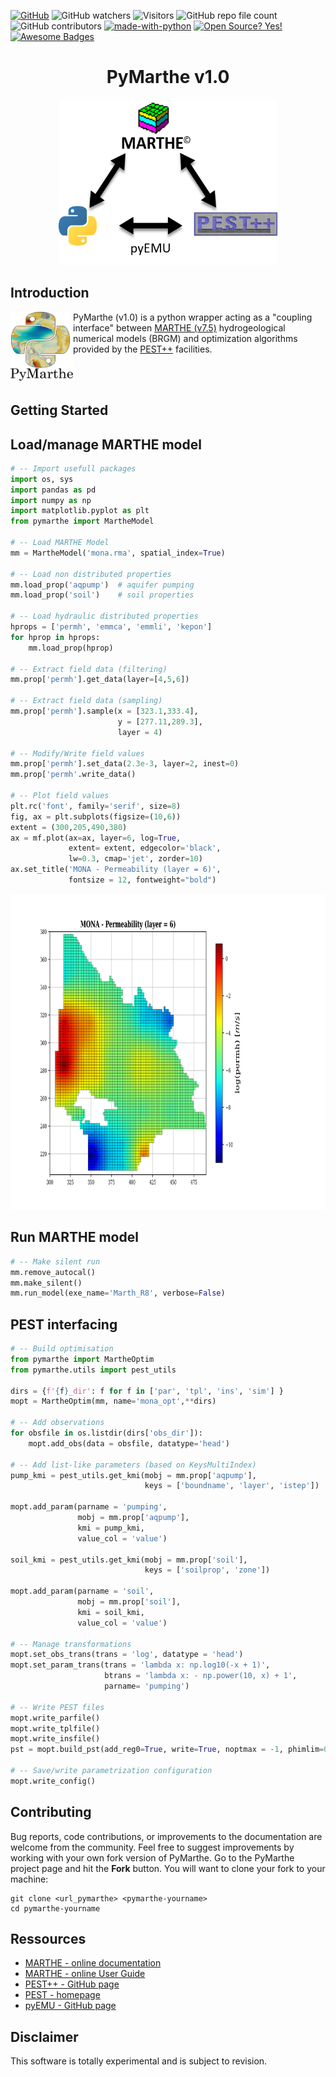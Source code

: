
[![GitHub](https://badgen.net/badge/icon/github?icon=github&label)](https://github.com)
![GitHub watchers](https://img.shields.io/github/watchers/badges/shields.svg?style=social&logo=github&label=Watch)
![Visitors](https://api.visitorbadge.io/api/visitors?path=https%3A%2F%2Fgithub.com%2Fapryet%2Fadeqwat%2F&label=Visitors&labelColor=%23697689&countColor=%232ccce4&style=plastic)
![GitHub repo file count](https://img.shields.io/github/directory-file-count/apryet/adeqwat)
![GitHub contributors](https://img.shields.io/github/contributors/apryet/adeqwat?style=plastic)
[![made-with-python](https://img.shields.io/badge/Made%20with-Python-1f425f.svg)](https://www.python.org/)
[![Open Source? Yes!](https://badgen.net/badge/Open%20Source%20%3F/Yes%21/blue?icon=github)](https://github.com/Naereen/badges/)
[![Awesome Badges](https://img.shields.io/badge/badges-awesome-green.svg)](https://github.com/Naereen/badges)


<H1 align="center"> 
PyMarthe v1.0 
</H1>


<p align="center">
  <img 
  src="assets/PyMarthe_v1.0_general.png"
  alt="PyMarthe v1.0" 
  width="350"
  height="265"
  >
</p>


Introduction
-----------------------------------------------
<img align="left" width="100" height="110" src="assets/logo_pymarthe.png">


PyMarthe (v1.0) is a python wrapper acting as a "coupling interface" between [MARTHE (v7.5)](https://www.brgm.fr/fr/logiciel/marthe-logiciel-modelisation-ecoulements-souterrains) hydrogeological numerical models (BRGM) and optimization algorithms provided by the [PEST++](https://github.com/usgs/pestpp) facilities. 


<br></br>

Getting Started
-----------------------------------------------

## Load/manage MARTHE model
```python
# -- Import usefull packages
import os, sys
import pandas as pd
import numpy as np
import matplotlib.pyplot as plt
from pymarthe import MartheModel

# -- Load MARTHE Model
mm = MartheModel('mona.rma', spatial_index=True)

# -- Load non distributed properties
mm.load_prop('aqpump')  # aquifer pumping
mm.load_prop('soil')    # soil properties

# -- Load hydraulic distributed properties
hprops = ['permh', 'emmca', 'emmli', 'kepon']
for hprop in hprops:
    mm.load_prop(hprop)

# -- Extract field data (filtering)
mm.prop['permh'].get_data(layer=[4,5,6])

# -- Extract field data (sampling)
mm.prop['permh'].sample(x = [323.1,333.4],
                        y = [277.11,289.3],
                        layer = 4)

# -- Modify/Write field values
mm.prop['permh'].set_data(2.3e-3, layer=2, inest=0)
mm.prop['permh'.write_data()

# -- Plot field values
plt.rc('font', family='serif', size=8)
fig, ax = plt.subplots(figsize=(10,6))
extent = (300,205,490,380)
ax = mf.plot(ax=ax, layer=6, log=True,
             extent= extent, edgecolor='black', 
             lw=0.3, cmap='jet', zorder=10)
ax.set_title('MONA - Permeability (layer = 6)',
             fontsize = 12, fontweight="bold")
```

<p align="center">
  <img 
  src="assets/permh_k6.png"
  alt="PyMarthe v1.0" 
  width="910"
  height="505"
  >
</p>


## Run MARTHE model
```python
# -- Make silent run
mm.remove_autocal()
mm.make_silent()
mm.run_model(exe_name='Marth_R8', verbose=False)

```

## PEST interfacing
```python
# -- Build optimisation
from pymarthe import MartheOptim
from pymarthe.utils import pest_utils

dirs = {f'{f}_dir': f for f in ['par', 'tpl', 'ins', 'sim'] }
mopt = MartheOptim(mm, name='mona_opt',**dirs)

# -- Add observations
for obsfile in os.listdir(dirs['obs_dir']):
    mopt.add_obs(data = obsfile, datatype='head')

# -- Add list-like parameters (based on KeysMultiIndex)
pump_kmi = pest_utils.get_kmi(mobj = mm.prop['aqpump'],
                              keys = ['boundname', 'layer', 'istep'])

mopt.add_param(parname = 'pumping',
               mobj = mm.prop['aqpump'],
               kmi = pump_kmi,
               value_col = 'value')

soil_kmi = pest_utils.get_kmi(mobj = mm.prop['soil'],
                              keys = ['soilprop', 'zone'])

mopt.add_param(parname = 'soil',
               mobj = mm.prop['soil'],
               kmi = soil_kmi,
               value_col = 'value')

# -- Manage transformations
mopt.set_obs_trans(trans = 'log', datatype = 'head')
mopt.set_param_trans(trans = 'lambda x: np.log10(-x + 1)',
                     btrans = 'lambda x: - np.power(10, x) + 1',
                     parname= 'pumping')

# -- Write PEST files
mopt.write_parfile()
mopt.write_tplfile()
mopt.write_insfile()
pst = mopt.build_pst(add_reg0=True, write=True, noptmax = -1, phimlim=0)

# -- Save/write parametrization configuration
mopt.write_config()
```



Contributing
------------------------------------------------

Bug reports, code contributions, or improvements to the documentation are welcome from the community. 
Feel free to suggest improvements by working with your own fork version of PyMarthe. Go to the PyMarthe project page and hit the **Fork** button.
You will want to clone your fork to your machine:

    git clone <url_pymarthe> <pymarthe-yourname>
    cd pymarthe-yourname



Ressources
-----------------------------------------------

+ [MARTHE - online documentation](https://www.brgm.fr/sites/default/files/documents/2020-11/logiciel-marthe-notice-utilisation-generale-rp-64554-fr.pdf)
+ [MARTHE - online User Guide](https://www.brgm.fr/sites/default/files/documents/2020-11/logiciel-marthe-didacticiel-7-5-rp-64997-fr.pdf)
+ [PEST++ - GitHub page](https://github.com/usgs/pestpp)
+ [PEST - homepage](http://www.pesthomepage.org/)
+ [pyEMU - GitHub page](https://github.com/pypest/pyemu)



Disclaimer
----------

This software is totally experimental and is subject to revision. 

